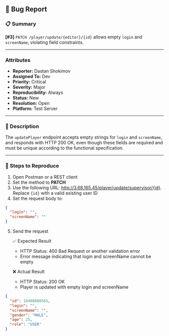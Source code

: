 ## 🐞 Bug Report

### 📋 Summary
**[#3]** `PATCH /player/update/{editor}/{id}` allows empty `login` and `screenName`, violating field constraints.

---

### Attributes

- **Reporter:** Dastan Shokimov
- **Assigned To:** Dev
- **Priority:** Critical 
- **Severity:** Major
- **Reproducibility:** Always
- **Status:** New
- **Resolution:** Open
- **Platform:** Test Server

---

### 🧪 Description
The `updatePlayer` endpoint accepts empty strings for `login` and `screenName`, and responds with HTTP 200 OK, even though these fields are required and must be unique according to the functional specification.

---

### 🔁 Steps to Reproduce

1. Open Postman or a REST client
2. Set the method to **PATCH**
3. Use the following URL:  http://3.68.165.45/player/update/supervisor/{id}.
Replace `{id}` with a valid existing user ID
4. Set the request body to:
```json
{
  "login": "",
  "screenName": ""
}
```
5. Send the request 

   ✅ Expected Result
   * HTTP Status: 400 Bad Request or another validation error 
   * Error message indicating that login and screenName cannot be empty 
   
   ❌ Actual Result 
   * HTTP Status: 200 OK 
   * Player is updated with empty login and screenName
```json
{
  "id": 16408080565,
  "login": "",
  "screenName": "",
  "gender": "MALE",
  "age": 25,
  "role": "USER"
}
```